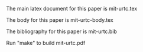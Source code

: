 The main latex document for this paper is mit-urtc.tex

The body for this paper is mit-urtc-body.tex

The bibliography for this paper is mit-urtc.bib

Run "make" to build mit-urtc.pdf
